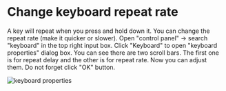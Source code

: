# Change keyboard repeat rate
A key will repeat when you press and hold down it. You can change the repeat rate (make it quicker or slower). 
Open "control panel" -> search "keyboard" in the top right input box. Click "Keyboard" to open "keyboard properties"
dialog box. You can see there are two scroll bars. The first one is for repeat delay and the other is for repeat rate.
Now you can adjust them. Do not forget click "OK" button.

![keyboard properties](http://www.free-computer-tutorials.net/image-files/keyboard.jpg)